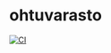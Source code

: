 # ohtuvarasto

[![CI](https://github.com/Mersikka/ohtuvarasto/actions/workflows/main.yml/badge.svg)](https://github.com/Mersikka/ohtuvarasto/actions)
